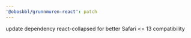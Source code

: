 ```yaml
---
'@obosbbl/grunnmuren-react': patch
---
```


update dependency react-collapsed for better Safari <= 13 compatibility
